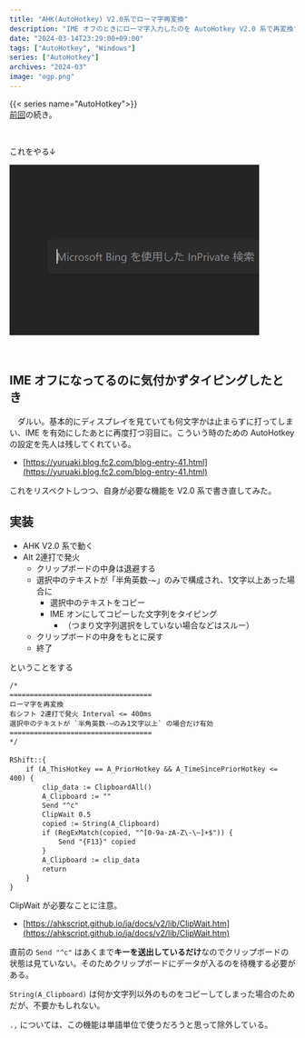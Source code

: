 ```yaml
---
title: "AHK(AutoHotkey) V2.0系でローマ字再変換"
description: "IME オフのときにローマ字入力したのを AutoHotkey V2.0 系で再変換する"
date: "2024-03-14T23:29:00+09:00"
tags: ["AutoHotkey", "Windows"]
series: ["AutoHotkey"]
archives: "2024-03"
image: "ogp.png"
---
```




{{< series name="AutoHotkey">}}  
[前回](https://tbsmcd.net/post/my-first-ahk/)の続き。

<br/>

これをやる↓

![ek_](97762740.gif)

<br/>

## IME オフになってるのに気付かずタイピングしたとき

　ダルい。基本的にディスプレイを見ていても何文字かは止まらずに打ってしまい、IME を有効にしたあとに再度打つ羽目に。こういう時のための AutoHotkey の設定を先人は残してくれている。

- [https://yuruaki.blog.fc2.com/blog-entry-41.html](https://yuruaki.blog.fc2.com/blog-entry-41.html)

これをリスペクトしつつ、自身が必要な機能を V2.0 系で書き直してみた。

## 実装

- AHK V2.0 系で動く
- Alt 2連打で発火
	- クリップボードの中身は退避する
	- 選択中のテキストが「半角英数-~」のみで構成され、1文字以上あった場合に
		- 選択中のテキストをコピー
		- IME オンにしてコピーした文字列をタイピング
			- （つまり文字列選択をしていない場合などはスルー）
	- クリップボードの中身をもとに戻す
	- 終了

ということをする


```plain text
/*
===================================
ローマ字を再変換
右シフト 2連打で発火 Interval <= 400ms
選択中のテキストが `半角英数-~のみ1文字以上` の場合だけ有効
===================================
*/

RShift::{
    if (A_ThisHotkey == A_PriorHotkey && A_TimeSincePriorHotkey <= 400) {
        clip_data := ClipboardAll()
        A_Clipboard := ""
        Send "^c"
        ClipWait 0.5
        copied := String(A_Clipboard)
        if (RegExMatch(copied, "^[0-9a-zA-Z\-\~]+$")) {
            Send "{F13}" copied
        }
        A_Clipboard := clip_data
        return
    }
}
```

ClipWait が必要なことに注意。

- [https://ahkscript.github.io/ja/docs/v2/lib/ClipWait.htm](https://ahkscript.github.io/ja/docs/v2/lib/ClipWait.htm)

直前の `Send "^c"` はあくまで**キーを送出しているだけ**なのでクリップボードの状態は見ていない。そのためクリップボードにデータが入るのを待機する必要がある。

`String(A_Clipboard)` は何か文字列以外のものをコピーしてしまった場合のためだが、不要かもしれない。

`.,` については、この機能は単語単位で使うだろうと思って除外している。

<br/>

